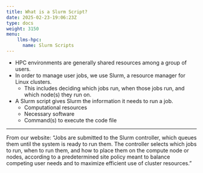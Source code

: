 ```yaml
---
title: What is a Slurm Script?
date: 2025-02-23-19:06:23Z
type: docs 
weight: 3150
menu: 
    llms-hpc:
      name: Slurm Scripts
---
```



* HPC environments are generally shared resources among a group of users.
* In order to manage user jobs, we use Slurm, a resource manager for Linux clusters.
  * This includes deciding which jobs run, when those jobs run, and which node(s) they run on.
* A Slurm script gives Slurm the information it needs to run a job.
  * Computational resources
  * Necessary software
  * Command(s) to execute the code file

---

From our website: “Jobs are submitted to the Slurm controller, which queues them until the system is ready to run them. The controller selects which jobs to run, when to run them, and how to place them on the compute node or nodes, according to a predetermined site policy meant to balance competing user needs and to maximize efficient use of cluster resources.”

